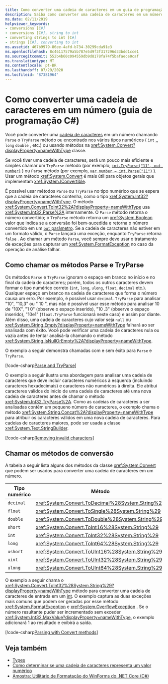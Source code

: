 ```yaml
---
title: Como converter uma cadeia de caracteres em um guia de programação de um número C#
description: Saiba como converter uma cadeia de caracteres em um número em C# chamando os métodos de classe Parse, TryParse ou Convert.
ms.date: 02/11/2019
helpviewer_keywords:
- conversions [C#]
- conversions [C#], string to int
- converting strings to int [C#]
- strings [C#], converting to int
ms.assetid: 467b9979-86ee-4afd-b734-30299cda91e3
ms.openlocfilehash: 8c46117579a5b787e5d9f3f317296d33bdd1cce1
ms.sourcegitcommit: 552b4b60c094559db9d8178fa74f5bafaece0caf
ms.translationtype: MT
ms.contentlocale: pt-BR
ms.lasthandoff: 07/29/2020
ms.locfileid: "87381964"
---
```

# <a name="how-to-convert-a-string-to-a-number-c-programming-guide"></a>Como converter uma cadeia de caracteres em um número (guia de programação C#)

Você pode converter uma [cadeia de caracteres](../../language-reference/builtin-types/reference-types.md) em um número chamando `Parse` o `TryParse` método ou encontrado nos vários tipos numéricos ( `int` ,, `long` `double` , etc.) ou usando métodos na <xref:System.Convert?displayProperty=nameWithType> classe.  
  
 Se você tiver uma cadeia de caracteres, será um pouco mais eficiente e simples chamar um `TryParse` método (por exemplo, [`int.TryParse("11", out number)`](xref:System.Int32.TryParse%2A) ) ou `Parse` método (por exemplo, [`var number = int.Parse("11")`](xref:System.Int32.Parse%2A) ).  Usar um método <xref:System.Convert> é mais útil para objetos gerais que implementam <xref:System.IConvertible>.  
  
 É possível usar métodos `Parse` ou `TryParse` no tipo numérico que se espera que a cadeia de caracteres contenha, como o tipo <xref:System.Int32?displayProperty=nameWithType>.  O método <xref:System.Convert.ToInt32%2A?displayProperty=nameWithType> usa <xref:System.Int32.Parse%2A> internamente.  O `Parse` método retorna o número convertido; o `TryParse` método retorna um <xref:System.Boolean> valor que indica se a conversão foi bem-sucedida e retorna o número convertido em um [ `out` parâmetro](../../language-reference/keywords/out.md). Se a cadeia de caracteres não estiver em um formato válido, o `Parse` lançará uma exceção, enquanto `TryParse` retorna `false` . Ao chamar um método `Parse`, você sempre deve usar o tratamento de exceções para capturar um <xref:System.FormatException> no caso da operação de análise falhar.  
  
## <a name="calling-the-parse-and-tryparse-methods"></a>Como chamar os métodos Parse e TryParse

Os métodos `Parse` e `TryParse` ignoram o espaço em branco no início e no final da cadeia de caracteres; porém, todos os outros caracteres devem formar o tipo numérico correto (`int`, `long`, `ulong`, `float`, `decimal` etc.).  Qualquer espaço em branco na cadeia de caracteres que forma o número causa um erro.  Por exemplo, é possível usar `decimal.TryParse` para analisar "10", "10,3" ou "  10  ", mas não é possível usar esse método para analisar 10 de "10X", "1 0" (observe o espaço inserido), "10 .3" (observe o espaço inserido), "10e1" (`float.TryParse` funcionará neste caso) e assim por diante. Além disso, uma cadeia de caracteres cujo valor seja `null` ou <xref:System.String.Empty?displayProperty=nameWithType> falhará ao ser analisada com êxito. Você pode verificar uma cadeia de caracteres nula ou vazia antes de tentar analisá-la chamando o método <xref:System.String.IsNullOrEmpty%2A?displayProperty=nameWithType>.

O exemplo a seguir demonstra chamadas com e sem êxito para `Parse` e `TryParse`.  
  
[!code-csharp[Parse and TryParse](~/samples/snippets/csharp/programming-guide/string-to-number/parse-tryparse/program.cs)]  

O exemplo a seguir ilustra uma abordagem para analisar uma cadeia de caracteres que deve incluir caracteres numéricos à esquerda (incluindo caracteres hexadecimais) e caracteres não numéricos à direita. Ele atribui caracteres válidos do início de uma cadeia de caracteres até uma nova cadeia de caracteres antes de chamar o método <xref:System.Int32.TryParse%2A>. Como as cadeias de caracteres a ser analisadas contêm um pequeno número de caracteres, o exemplo chama o método <xref:System.String.Concat%2A?displayProperty=nameWithType> para atribuir os caracteres válidos em uma nova cadeia de caracteres. Para cadeias de caracteres maiores, pode ser usada a classe <xref:System.Text.StringBuilder>.
  
[!code-csharp[Removing invalid characters](~/samples/snippets/csharp/programming-guide/string-to-number/parse-tryparse2/program.cs)]  

## <a name="calling-the-convert-methods"></a>Chamar os métodos de conversão

A tabela a seguir lista alguns dos métodos da classe <xref:System.Convert> que podem ser usados para converter uma cadeia de caracteres em um número.  
  
|Tipo numérico|Método|  
|------------------|------------|  
|`decimal`|<xref:System.Convert.ToDecimal%28System.String%29>|  
|`float`|<xref:System.Convert.ToSingle%28System.String%29>|  
|`double`|<xref:System.Convert.ToDouble%28System.String%29>|  
|`short`|<xref:System.Convert.ToInt16%28System.String%29>|  
|`int`|<xref:System.Convert.ToInt32%28System.String%29>|  
|`long`|<xref:System.Convert.ToInt64%28System.String%29>|  
|`ushort`|<xref:System.Convert.ToUInt16%28System.String%29>|  
|`uint`|<xref:System.Convert.ToUInt32%28System.String%29>|  
|`ulong`|<xref:System.Convert.ToUInt64%28System.String%29>|  
  
 O exemplo a seguir chama o <xref:System.Convert.ToInt32%28System.String%29?displayProperty=nameWithType> método para converter uma cadeia de caracteres de entrada em um [int](../../language-reference/builtin-types/integral-numeric-types.md). O exemplo captura as duas exceções mais comuns que podem ser geradas por esse método <xref:System.FormatException> e <xref:System.OverflowException> . Se o número resultante puder ser incrementado sem exceder <xref:System.Int32.MaxValue?displayProperty=nameWithType>, o exemplo adicionará 1 ao resultado e exibirá a saída.  
  
[!code-csharp[Parsing with Convert methods](~/samples/snippets/csharp/programming-guide/string-to-number/convert/program.cs)]  
  
## <a name="see-also"></a>Veja também

- [Types](./index.md)
- [Como determinar se uma cadeia de caracteres representa um valor numérico](../strings/how-to-determine-whether-a-string-represents-a-numeric-value.md)
- [Amostra: Utilitário de Formatação do WinForms do .NET Core (C#)](https://docs.microsoft.com/samples/dotnet/samples/windowsforms-formatting-utility-cs)
